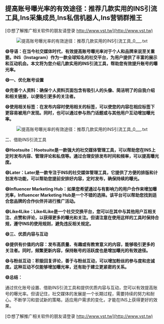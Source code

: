 ## **提高账号曝光率的有效途径：推荐几款实用的INS引流工具,Ins采集成员,Ins私信机器人,Ins营销群推王**

[😍想了解推广相关软件的朋友请登录 http://www.vst.tw](http://www.vst.tw)

 <center><img src="https://vst.tw/MP4/tuiguang/png/6.png" alt="提高账号曝光率的有效途径：推荐几款实用的INS引流工具_0___.txt"></center>

**😄导语：在当今社交媒体时代，有效提高账号曝光率对于个人和品牌来说至关重要。INS（Instagram）作为一款全球知名的社交平台，为用户提供了丰富的展示和互动机会。本文将为您介绍几款实用的INS引流工具，帮助您有效提升账号的曝光率。**

**😄一、优化账号设置**

**😄完善个人资料：确保个人资料页面包含有吸引人的头像、简洁明了的自我介绍和相关链接，以便吸引更多的关注者。**

**😄使用相关标签：在发布内容时使用相关的标签，可以使您的内容在相应标签下更容易被用户发现。同时，也可以通过参与热门话题或与其他用户互动增加曝光率。**

 <center><img src="https://vst.tw/MP4/tuiguang/png/4.png" alt="提高账号曝光率的有效途径：推荐几款实用的INS引流工具_0___.txt"></center>

二、借助INS引流工具

**😄Hootsuite：Hootsuite是一款强大的社交媒体管理工具，可以帮助您在INS上定时发布内容、管理评论和私信等。通过合理安排发布时间和频率，可以提高曝光度。**

**😄Later：Later是一款专注于INS的社交媒体管理工具，它提供了方便的排版和计划发布功能，可以帮助您提前安排好内容，定时发布，确保持续的曝光。**

**😄Influencer Marketing Hub：如果您希望通过与有影响力的用户合作来增加曝光率，Influencer Marketing Hub是一个不错的选择。该平台可以帮助您找到适合您品牌的合作伙伴并进行推广活动。**

**😄Like4Like：Like4Like是一个社交交换平台，您可以在其中与其他用户互相关注、点赞和评论，以获得更多的曝光和关注。但请注意在使用这样的工具时保持合规，遵守INS的使用规则，避免违反相关规定。**

**😄三、优质内容与互动**

**😄提供有价值的内容：发布高质量、有趣或有教育意义的内容，能够吸引更多的关注者。同时，频繁更新内容，保持账号的活跃度也是增加曝光的有效途径。**

**😄与粉丝互动：积极回复评论，善于与粉丝互动，可以增加粉丝的参与度和忠诚度。这种互动不仅能够增加曝光率，还有助于建立更紧密的关系。**

**😄总结：**

通过优化账号设置、借助INS引流工具和提供优质内容与互动，您可以有效提高账号的曝光率。但请记住，社交媒体的发展是一个长期过程，需要持续的努力和耐心。不断学习和尝试新的策略，适应用户需求的变化，才能在INS上获得更好的效果。

[😍想了解推广相关软件的朋友请登录 http://www.vst.tw](http://www.vst.tw)



